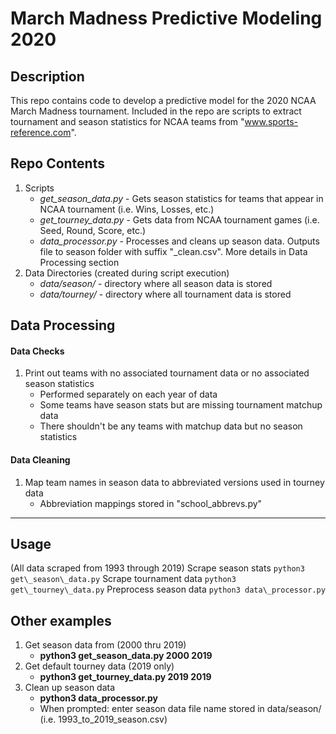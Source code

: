 # March Madness Predictive Modeling 2020

## Description
This repo contains code to develop a predictive model for the 2020 NCAA March Madness tournament. Included in the repo are scripts to extract tournament and season statistics for NCAA teams from "www.sports-reference.com".

## Repo Contents
1. Scripts
	* *get_season_data.py* - Gets season statistics for teams that appear in NCAA tournament (i.e. Wins, Losses, etc.)
	* *get_tourney_data.py* - Gets data from NCAA tournament games (i.e. Seed, Round, Score, etc.)
	* *data_processor.py* - Processes and cleans up season data. Outputs file to season folder with suffix "\_clean.csv". More details in Data Processing section
2. Data Directories (created during script execution)
	* *data/season/* - directory where all season data is stored
	* *data/tourney/* - directory where all tournament data is stored

## Data Processing
#### Data Checks
1. Print out teams with no associated tournament data or no associated season statistics
	* Performed separately on each year of data
	* Some teams have season stats but are missing tournament matchup data
	* There shouldn't be any teams with matchup data but no season statistics

#### Data Cleaning
1. Map team names in season data to abbreviated versions used in tourney data
	* Abbreviation mappings stored in "school\_abbrevs.py"

---

## Usage
(All data scraped from 1993 through 2019)
Scrape season stats
	`python3 get\_season\_data.py`
Scrape tournament data
	`python3 get\_tourney\_data.py`
Preprocess season data
	`python3 data\_processor.py`

## Other examples
1. Get season data from (2000 thru 2019)
	* **python3 get_season_data.py 2000 2019**
2. Get default tourney data (2019 only)
	* **python3 get_tourney_data.py 2019 2019**
3. Clean up season data
	* **python3 data_processor.py**
	* When prompted: enter season data file name stored in data/season/ (i.e. 1993\_to\_2019\_season.csv)
